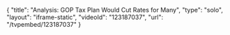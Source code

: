 {
    "title": "Analysis: GOP Tax Plan Would Cut Rates for Many",
    "type": "solo",
    "layout": "iframe-static",
    "videoId": "123187037",
    "url": "\/tvpembed\/123187037"
}